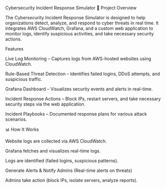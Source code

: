Cybersecurity Incident Response Simulator
📌 Project Overview

The Cybersecurity Incident Response Simulator is designed to help organizations detect, analyze, and respond to cyber threats in real time. It integrates AWS CloudWatch, Grafana, and a custom web application to monitor logs, identify suspicious activities, and take necessary security actions.

Features

Live Log Monitoring – Captures logs from AWS-hosted websites using CloudWatch.

Rule-Based Threat Detection – Identifies failed logins, DDoS attempts, and suspicious traffic.

Grafana Dashboard – Visualizes security events and alerts in real-time.

Incident Response Actions – Block IPs, restart servers, and take necessary security steps via the web application.

Incident Playbooks – Documented response plans for various attack scenarios.

📊 How It Works

Website logs are collected via AWS CloudWatch.

Grafana fetches and visualizes real-time logs.

Logs are identified (failed logins, suspicious patterns).

Generate Alerts & Notify Admins (Real-time alerts on threats)

Admins take action (block IPs, isolate servers, analyze reports).
